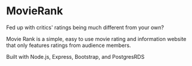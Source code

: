 # MovieRank

Fed up with critics' ratings being much different from your own?

Movie Rank is a simple, easy to use movie rating and information website that only features ratings from audience members.

Built with Node.js, Express, Bootstrap, and PostgresRDS

